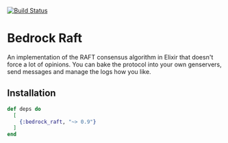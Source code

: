 [![Build Status](https://github.com/jallum/bedrock_raft/workflows/CI/badge.svg)](https://github.com/jallum/bedrock_raft/actions)

# Bedrock Raft

An implementation of the RAFT consensus algorithm in Elixir that doesn't force a lot of opinions. You can bake the protocol into your own genservers, send messages and manage the logs how you like.

## Installation

```elixir
def deps do
  [
    {:bedrock_raft, "~> 0.9"}
  ]
end
```
